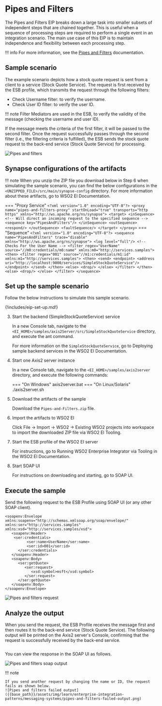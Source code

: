 # Pipes and Filters

The Pipes and Filters EIP breaks down a large task into smaller subsets of independent steps that are chained together. This is useful when a sequence of processing steps are required to perform a single event in an integration scenario. The main use case of this EIP is to maintain independence and flexibility between each processing step.

!!! info
    For more information, see the [Pipes and Filters](https://www.enterpriseintegrationpatterns.com/patterns/messaging/PipesAndFilters.html) documentation.

## Sample scenario

The example scenario depicts how a stock quote request is sent from a client to a service (Stock Quote Service). The request is first received by the ESB profile, which transmits the request through the following filters:

* Check Username filter: to verify the username.
* Check User ID filter: to verify the user ID.

!!! note
    Filter Mediators are used in the ESB, to verify the validity of the message (checking the username and user ID).

If the message meets the criteria of the first filter, it will be passed to the second filter. Once the request successfully passes through the second filter (i.e., the filtering criteria is fulfilled), the ESB sends the stock quote request to the back-end service (Stock Quote Service) for processing.

![Pipes and filters]({{base_path}}/assets/img/learn/enterprise-integration-patterns/messaging-systems/pipes-and-filters.png)

## Synapse configurations of the artifacts

!!! note
    When you unzip the ZIP file you download below in Step 6 when simulating the sample scenario, you can find the below configurations in the `<UNZIPPED_FILE>/src/main/synapse-config` directory. For more information about these artifacts, go to WSO2 EI Documentation.

=== "Proxy Service"
      ```
      <?xml version="1.0" encoding="UTF-8"?>
      <proxy name="pipes-and-filters-proxy" startOnLoad="true" transports="http https"
          xmlns="http://ws.apache.org/ns/synapse">
          <target>
              <inSequence>
                  <!-- Will direct an incoming request to the specified sequence -->
                  <sequence key="PipesAndFilters"/>
              </inSequence>
              <outSequence>
                  <respond/>
              </outSequence>
              <faultSequence/>
          </target>
      </proxy>
      ```
=== "Sequence"
      ```
      <?xml version="1.0" encoding="UTF-8"?>
      <sequence name="PipesAndFilters" trace="disable"
          xmlns="http://ws.apache.org/ns/synapse">
          <log level="full"/>
          <!-- Checks For the User Name -->
          <filter regex="UserName" source="//m0:credentials/m0:name"
              xmlns:m0="http://services.samples">
              <then>
                  <filter regex="001" source="//m1:credentials/m1:id"
                      xmlns:m1="http://services.samples">
                      <then>
                          <send>
                              <endpoint>
                                  <address uri="http://localhost:9000/services/SimpleStockQuoteService"/>
                              </endpoint>
                          </send>
                      </then>
                      <else>
                          <drop/>
                      </else>
                  </filter>
              </then>
              <else>
                  <drop/>
              </else>
          </filter>
      </sequence>
      ```

## Set up the sample scenario

Follow the below instructions to simulate this sample scenario.

{!includes/eip-set-up.md!}

3. Start the backend (SimpleStockQuoteService) service

    In a new Console tab, navigate to the `<EI_HOME>/samples/axis2Server/src/SimpleStockQuoteService` directory, and execute the ant command.

    For more information on the `SimpleStockQuoteService`, go to Deploying sample backend services in the WSO2 EI Documentation.

4. Start one Axis2 server instance

    In a new Console tab, navigate to the `<EI_HOME>/samples/axis2server` directory, and execute the following commands:

    === "On Windows"
          axis2server.bat
    === "On Linux/Solaris"
          ./axis2server.sh  

5. Download the artifacts of the sample

    Download the `Pipes-and-Filters.zip` file.

6. Import the artifacts to WSO2 EI

    Click File -> Import -> WSO2 -> Existing WSO2 projects into workspace to import the downloaded ZIP file via WSO2 EI Tooling.

7. Start the ESB profile of the WSO2 EI server

    For instructions, go to Running WSO2 Enterprise Integrator via Tooling in the WSO2 EI Documentation.

8. Start SOAP UI

    For instructions on downloading and starting, go to SOAP UI.

## Execute the sample

Send the following request to the ESB Profile using SOAP UI (or any other SOAP client).

```
<soapenv:Envelope xmlns:soapenv="http://schemas.xmlsoap.org/soap/envelope/" xmlns:ser="http://services.samples"
xmlns:xsd="http://services.samples/xsd">
   <soapenv:Header>
    <ser:credentials>
          <ser:name>UserName</ser:name>
          <ser:id>001</ser:id>
      </ser:credentials>
   </soapenv:Header> 
   <soapenv:Body>
      <ser:getQuote>
         <ser:request>
            <xsd:symbol>msft</xsd:symbol>
         </ser:request>
      </ser:getQuote>
   </soapenv:Body>
</soapenv:Envelope>
```

![Pipes and filters request]({{base_path}}/assets/img/learn/enterprise-integration-patterns/messaging-systems/pipes-and-filters-request.png)

## Analyze the output

When you send the request, the ESB Profile receives the message first and then routes it to the back-end service (Stock Quote Service). The following output will be printed on the Axis2 server's Console, confirming that the request is successfully received by the back-end service.

```

```

You can view the response in the SOAP UI as follows. 

![Pipes and filters soap output]({{base_path}}/assets/img/learn/enterprise-integration-patterns/messaging-systems/pipes-and-filters-soap-output.png)

!!! note

    If you send another request by changing the name or ID, the request fails as shown below.
    ![Pipes and filters failed output]({{base_path}}/assets/img/learn/enterprise-integration-patterns/messaging-systems/pipes-and-filters-failed-output.png)
